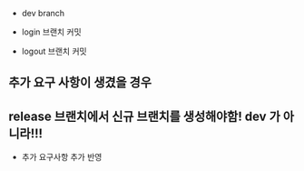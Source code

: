 - dev branch

- login 브랜치 커밋
- logout 브랜치 커밋
## 추가 요구 사항이 생겼을 경우 
## release 브랜치에서 신규 브랜치를 생성해야함! dev 가 아니라!!! 
- 추가 요구사항 추가 반영